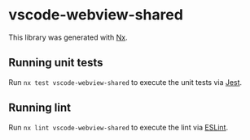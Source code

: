# vscode-webview-shared

This library was generated with [Nx](https://nx.dev).

## Running unit tests

Run `nx test vscode-webview-shared` to execute the unit tests via [Jest](https://jestjs.io).

## Running lint

Run `nx lint vscode-webview-shared` to execute the lint via [ESLint](https://eslint.org/).
